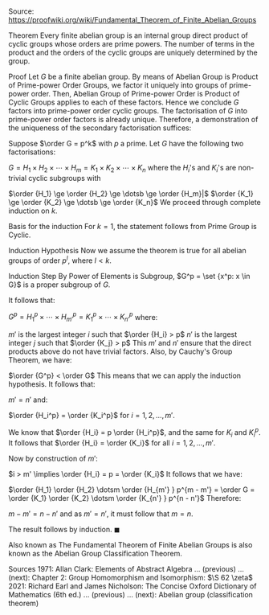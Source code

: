 # 

Source: https://proofwiki.org/wiki/Fundamental_Theorem_of_Finite_Abelian_Groups



Theorem
Every finite abelian group is an internal group direct product of cyclic groups whose orders are prime powers.
The number of terms in the product and the orders of the cyclic groups are uniquely determined by the group.


Proof
Let $G$ be a finite abelian group.
By means of Abelian Group is Product of Prime-power Order Groups, we factor it uniquely into groups of prime-power order.
Then, Abelian Group of Prime-power Order is Product of Cyclic Groups applies to each of these factors.
Hence we conclude $G$ factors into prime-power order cyclic groups.
The factorisation of $G$ into prime-power order factors is already unique.
Therefore, a demonstration of the uniqueness of the secondary factorisation suffices:

Suppose $\order G = p^k$ with $p$ a prime.
Let $G$ have the following two factorisations:

$G = H_1 \times H_2 \times \cdots \times H_m = K_1 \times K_2 \times \dotsb \times K_n$
where the $H_i$'s and $K_i$'s are non-trivial cyclic subgroups with

$\order {H_1} \ge \order {H_2} \ge \dotsb \ge \order {H_m}|$
$\order {K_1} \ge \order {K_2} \ge \dotsb \ge \order {K_n}$
We proceed through complete induction on $k$.


Basis for the induction
For $k = 1$, the statement follows from Prime Group is Cyclic.


Induction Hypothesis
Now we assume the theorem is true for all abelian groups of order $p^l$, where $l < k$.


Induction Step
By Power of Elements is Subgroup, $G^p = \set {x^p: x \in G}$ is a proper subgroup of $G$.

It follows that:

$G^p = H_1^p \times \cdots \times H_{m'}^p = K_1^p \times \cdots \times K_{n'}^p$
where:

$m'$ is the largest integer $i$ such that $\order {H_i} > p$
$n'$ is the largest integer $j$ such that $\order {K_j} > p$
This $m'$ and $n'$ ensure that the direct products above do not have trivial factors.
Also, by Cauchy's Group Theorem, we have:

$\order {G^p} < \order G$
This means that we can apply the induction hypothesis.
It follows that:

$m' = n'$
and:

$\order {H_i^p} = \order {K_i^p}$
for $i = 1, 2, \ldots, m'$.

We know that $\order {H_i} = p \order {H_i^p}$, and the same for $K_i$ and $K_i^p$.
It follows that $\order {H_i} = \order {K_i}$ for all $i = 1, 2, \ldots, m'$.  

Now by construction of $m'$:

$i > m' \implies \order {H_i} = p = \order {K_i}$
It follows that we have:

$\order {H_1} \order {H_2} \dotsm \order {H_{m'} } p^{m - m'} = \order G = \order {K_1} \order {K_2} \dotsm \order {K_{n'} } p^{n - n'}$
Therefore:

$m - m' = n - n'$
and as $m' = n'$, it must follow that $m = n$.

The result follows by induction.
$\blacksquare$


Also known as
The Fundamental Theorem of Finite Abelian Groups is also known as the Abelian Group Classification Theorem.


Sources
1971: Allan Clark: Elements of Abstract Algebra ... (previous) ... (next): Chapter $2$: Group Homomorphism and Isomorphism: $\S 62 \zeta$
2021: Richard Earl and James Nicholson: The Concise Oxford Dictionary of Mathematics (6th ed.) ... (previous) ... (next): Abelian group (classification theorem)




